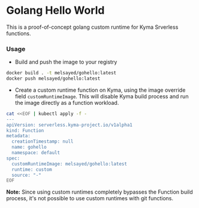 # Golang Hello World

This is a proof-of-concept golang custom runtime for Kyma Srverless functions.

### Usage

- Build and push the image to your registry
```bash
docker build . -t melsayed/gohello:latest
docker push melsayed/gohello:latest
```

- Create a custom runtime function on Kyma, using the image override field `customRuntimeImage`. This will disable Kyma build process and run the image directly as a function workload.
```bash
cat <<EOF | kubectl apply -f -
---
apiVersion: serverless.kyma-project.io/v1alpha1
kind: Function
metadata:
  creationTimestamp: null
  name: gohello
  namespace: default
spec:
  customRuntimeImage: melsayed/gohello:latest
  runtime: custom
  source: "-"
EOF
```

**Note:** Since using custom runtimes completely bypasses the Function build process, it's not possible to use custom runtimes with git functions.